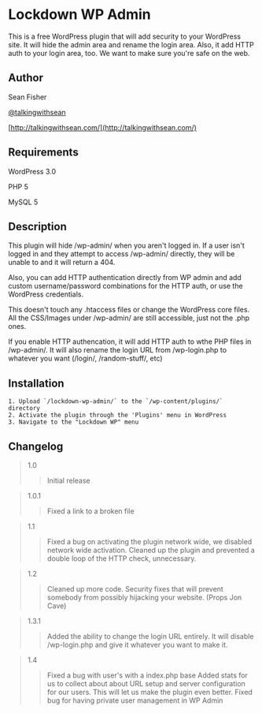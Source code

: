 Lockdown WP Admin
=============

This is a free WordPress plugin that will add security to your WordPress site. It will hide the admin area and rename the login area. Also, it add HTTP auth to your login area, too. We want to make sure you're safe on the web.

Author
------

Sean Fisher

[@talkingwithsean](http://twitter.com/talkingwithsean)

[http://talkingwithsean.com/](http://talkingwithsean.com/)


Requirements
------------
WordPress 3.0

PHP 5

MySQL 5

Description
-----------

This plugin will hide /wp-admin/ when you aren't logged in. If a user isn't logged in and they attempt to access /wp-admin/ directly, they will be unable to and it will return a 404.

Also, you can add HTTP authentication directly from WP admin and add custom username/password combinations for the HTTP auth, or use the WordPress credentials.

This doesn't touch any .htaccess files or change the WordPress core files. All the CSS/Images under /wp-admin/ are still accessible, just not the .php ones.

If you enable HTTP authencation, it will add HTTP auth to wthe PHP files in /wp-admin/. It will also rename the login URL from /wp-login.php to whatever you want (/login/, /random-stuff/, etc)


Installation
------------

	1. Upload `/lockdown-wp-admin/` to the `/wp-content/plugins/` directory
	2. Activate the plugin through the 'Plugins' menu in WordPress
	3. Navigate to the "Lockdown WP" menu


Changelog
---------
> 1.0
> > Initial release

> 1.0.1
> > Fixed a link to a broken file

> 1.1
> > Fixed a bug on activating the plugin network wide, we disabled network wide activation.
> > Cleaned up the plugin and prevented a double loop of the HTTP check, unnecessary.

> 1.2
> > Cleaned up more code.
> > Security fixes that will prevent somebody from possibly hijacking your website. (Props Jon Cave)

> 1.3.1
> > Added the ability to change the login URL entirely. It will disable /wp-login.php and give it whatever you want to make it.

> 1.4
> > Fixed a bug with user's with a index.php base
> > Added stats for us to collect about about URL setup and server configuration for our users. This will let us make the plugin even better.
> > Fixed bug for having private user management in WP Admin